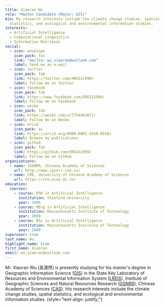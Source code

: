 ```yaml
---
title: Xiaoran Wu
role: "Master Candidate (Major: GIS)"
bio: My research interests include the climate change studies, spatial
  statistics, and ecological and environmental information studies.
interests:
  - Artificial Intelligence
  - Computational Linguistics
  - Information Retrieval
social:
  - icon: envelope
    icon_pack: fas
    link: "mailto: wu_xiaoran@outlook.com"
    label: Send me an e-mail
  - icon: twitter
    icon_pack: fab
    link: https://twitter.com/XRGIS1999/
    label: Follow me on Twitter
  - icon: facebook
    icon_pack: fab
    link: https://www.facebook.com/XRGIS1999/
    label: Follow me on Facebook
  - icon: weibo
    icon_pack: fab
    link: https://weibo.com/u/7754463677/
    label: Follow me on Weibo
  - icon: orcid
    icon_pack: ai
    link: https://orcid.org/0000-0001-5438-0510/
    label: Browse my publications
  - icon: github
    icon_pack: fab
    link: https://github.com/XRGIS1999/
    label: Follow me on GitHub
organizations:
  - name: IGSNRR, Chinese Academy of Sciences
    url: http://www.igsnrr.cas.cn/
  - name: CRE, University of Chinese Academy of Sciences
    url: https://cre.ucas.ac.cn/
education:
  courses:
    - course: PhD in Artificial Intelligence
      institution: Stanford University
      year: 1996
    - course: MEng in Artificial Intelligence
      institution: Massachusetts Institute of Technology
      year: 2009
    - course: BSc in Artificial Intelligence
      institution: Massachusetts Institute of Technology
      year: 2008
superuser: true
last_name: Wu
highlight_name: true
first_name: Xiaoran
email: wu_xiaoran@outlook.com
---
```


Mr. Xiaoran Wu (吴潇然) is presently studying for his master's degree in Geographic Information Science ([GIS](https://en.wikipedia.org/wiki/Geographic_information_science)) in the State Key Laboratory of Resources and Environmental Information System ([LREIS](http://www.lreis.ac.cn/)), Institute of Geographic Sciences and Natural Resources Research ([GSNRR](http://www.igsnrr.ac.cn/)), Chinese Academy of Sciences ([CAS](https://www.cas.cn/)). His research interests include the climate change studies, spatial statistics, and ecological and environmental information studies.
{style="text-align: justify;"}
